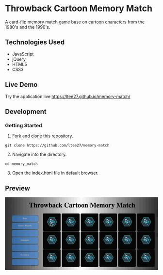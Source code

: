 # Throwback Cartoon Memory Match
A card-flip memory match game base on cartoon characters from the 1980's and the 1990's.

## Technologies Used
- JavaScript
- jQuery
- HTML5
- CSS3

## Live Demo

Try the application live https://ltee27.github.io/memory-match/

## Development

### Getting Started
1. Fork and clone this repository.

```shell
git clone https://github.com/ltee27/memory-match
```

2. Navigate into the directory.

```shell
cd memory_match
```

3. Open the index.html file in default browser.

## Preview

![Memory Match](./assets/images/MemoryMatch.gif)
